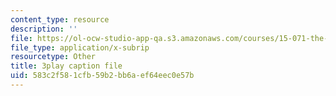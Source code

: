 ```yaml
---
content_type: resource
description: ''
file: https://ol-ocw-studio-app-qa.s3.amazonaws.com/courses/15-071-the-analytics-edge-spring-2017/583c2f581cfb59b2bb6aef64eec0e57b_cT3KA-QLEI0.vtt
file_type: application/x-subrip
resourcetype: Other
title: 3play caption file
uid: 583c2f58-1cfb-59b2-bb6a-ef64eec0e57b
---
```

